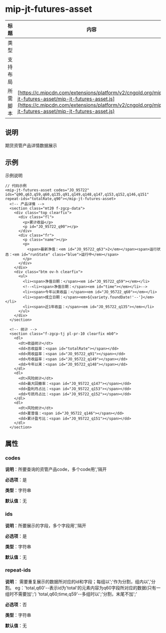 # mip-jt-futures-asset

标题|内容
----|----
类型|
支持布局|
所需脚本| [https://c.mipcdn.com/extensions/platform/v2/cngold.org/mip-jt-futures-asset/mip-jt-futures-asset.js](https://c.mipcdn.com/extensions/platform/v2/cngold.org/mip-jt-futures-asset/mip-jt-futures-asset.js)

## 说明

期货资管产品详情数据展示

## 示例

示例说明

```
// 代码示例
<mip-jt-futures-asset codes="JO_95722" ids="q90,q63,q59,q60,q135,q91,q149,q148,q147,q153,q152,q146,q151" repeat-ids="totalRate,q90"></mip-jt-futures-asset>
  <!-- 产品详情 -->
  <section class="mt20 f-zgcp-data">
    <div class="top clearfix">
      <div class="fl">
        <p>累计收益</p>
        <p id="JO_95722_q90"></p>
      </div>
      <div class="fr">
        <p class="name"></p>
        <p>
          <span>最新净值：<em id="JO_95722_q63">2</em></span><span>运行状态：<em id="runState" class="blue">运行中</em></span>
        </p>
      </div>
    </div>
    <div class="btm ov-h clearfix">
      <ul>
        <li><span>净值日期：</span><em id="JO_95722_q59"></em></li>
        <!--<li><span>净值日期：</span><em id="time"></em></li>-->
        <li><span>今年以来收益：</span><em id="JO_95722_q60"></em></li>
        <li><span>成立日期：</span><em>${variety.foundDate!'--'}</em></li>
        <li><span>近1年收益：</span><em id="JO_95722_q135"></em></li>
      </ul>
    </div>
  </section>

  <!-- 统计 -->
  <section class="f-zgcp-tj pl-pr-10 clearfix mb0">
    <dl>
      <dt>收益统计</dt>
      <dd>总收益率：<span id="totalRate"></span></dd>
      <dd>周收益率：<span id="JO_95722_q91"></span></dd>
      <dd>月收益率：<span id="JO_95722_q149"></span></dd>
      <dd>今年以来：<span id="JO_95722_q148"></span></dd>
    </dl>
    <dl>
      <dt>风险统计</dt>
      <dd>最大回撤率：<span id="JO_95722_q147"></span></dd>
      <dd>盈利月占比：<span id="JO_95722_q153"></span></dd>
      <dd>亏损月占比：<span id="JO_95722_q152"></span></dd>
    </dl>
    <dl>
      <dt>风险统计</dt>
      <dd>夏普值：<span id="JO_95722_q146"></span></dd>
      <dd>累计盈亏比：<span id="JO_95722_q151"></span></dd>
    </dl>
  </section>
```

## 属性

### codes

**说明**：所要查询的资管产品code，多个code用','隔开

**必选项**：是

**类型**：字符串

**默认值**：无

### ids

**说明**：所要展示的字段，多个字段用','隔开

**必选项**：是

**类型**：字符串

**默认值**：无

### repeat-ids

**说明**：
需要重复展示的数据所对应的id和字段；每组以';'作为分割，组内以','分割。
eg：'total,q60'--表示id为'total'的元素内容为q60字段所对应的数据(只有一组时不需要加';')
'total,q60;time,q59'--多组时以';'分割，末尾不加';'

**必选项**：否

**类型**：字符串

**默认值**：无

